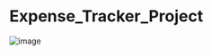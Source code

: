 # Expense_Tracker_Project

![image](https://user-images.githubusercontent.com/79836871/198699342-1ed3fa2a-30e0-4f10-a558-c21fe7d490f5.png)
